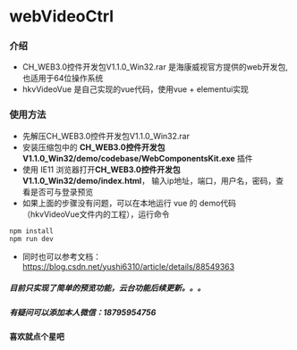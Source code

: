 # webVideoCtrl

### 介绍
-  CH_WEB3.0控件开发包V1.1.0_Win32.rar   是海康威视官方提供的web开发包, 也适用于64位操作系统
- hkvVideoVue 是自己实现的vue代码，使用vue + elementui实现


### 使用方法
- 先解压CH_WEB3.0控件开发包V1.1.0_Win32.rar
- 安装压缩包中的  **CH_WEB3.0控件开发包V1.1.0_Win32/demo/codebase/WebComponentsKit.exe** 插件
- 使用 IE11 浏览器打开**CH_WEB3.0控件开发包V1.1.0_Win32/demo/index.html**， 输入ip地址，端口，用户名，密码，查看是否可与登录预览
- 如果上面的步骤没有问题，可以在本地运行 vue 的 demo代码（hkvVideoVue文件内的工程），运行命令

````
npm install
npm run dev
````


- 同时也可以参考文档：https://blog.csdn.net/yushi6310/article/details/88549363

##### 目前只实现了简单的预览功能，云台功能后续更新。。。
##### 有疑问可以添加本人微信：18795954756
#### 喜欢就点个星吧
